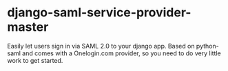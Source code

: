 # django-saml-service-provider-master
 Easily let users sign in via SAML 2.0 to your django app. Based on python-saml and comes with a Onelogin.com provider, so you need to do very little work to get started.
